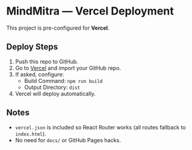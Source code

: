 # MindMitra — Vercel Deployment

This project is pre-configured for **Vercel**.

## Deploy Steps
1. Push this repo to GitHub.
2. Go to [Vercel](https://vercel.com/) and import your GitHub repo.
3. If asked, configure:
   - Build Command: `npm run build`
   - Output Directory: `dist`
4. Vercel will deploy automatically.

## Notes
- `vercel.json` is included so React Router works (all routes fallback to `index.html`).
- No need for `docs/` or GitHub Pages hacks.
